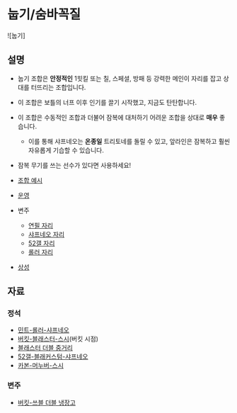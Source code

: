 # 눕기/숨바꼭질

![눕기]

## 설명

- 눕기 조합은 **안정적인** 1힛킬 또는 칠, 스페셜, 방패 등 강력한 메인이 자리를 잡고 상대를 터뜨리는 조합입니다.
- 이 조합은 보틀의 너프 이후 인기를 끌기 시작했고, 지금도 탄탄합니다.
- 이 조합은 수동적인 조합과 더불어 잠복에 대처하기 어려운 조합을 상대로 **매우** 좋습니다.
  - 이를 통해 샤프네오는 **온종일** 트리토네를 돌릴 수 있고, 앞라인은 잠복하고 훨씬 자유롭게 기습할 수 있습니다.
- 잠복 무기를 쓰는 선수가 있다면 사용하세요!

- [조합 예시](Sample.md)
- [운영](./Macro.md)
- 변주
  - [연필 자리](./Pen.md)
  - [샤프네오 자리](./nSplash.md)
  - [52갤 자리](./52.md)
  - [롤러 자리](./Roller.md)
- [상성](./Matchups.md)

## 자료

### 정석

- [민트-롤러-샤프네오](https://drive.google.com/file/d/1D6HOL1A_RlXEr1uj66_TlF2F-NCsducu/view?usp=sharing&t=4608)
- [버킷-블래스터-스시](https://drive.google.com/file/d/1eomDQOXRR5btYdJDqL0ldnArY0mTybQC/view?usp=sharing&t=6615)(버킷 시점)
- [블래스터 더블 중거리](https://youtu.be/Ez92DS-UsaA?t=14699)
- [52갤-블래커스텀-샤프네오](https://youtu.be/Ez92DS-UsaA?t=8282)
- [카본-머누버-스시](https://youtu.be/Ez92DS-UsaA?t=4283)

### 변주

- [버킷-쓰블 더블 냉장고](https://youtu.be/OUT0Wt9MVNo?t=8016)
